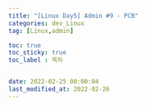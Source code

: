 ```yaml
---
title: "[Linux Day5] Admin #9 - PCB"
categories: dev_Linux
tag: [Linux,admin]

toc: true
toc_sticky: true
toc_label : 목차


date: 2022-02-25 00:00:04
last_modified_at: 2022-02-26
---
```

<br>
<br>

